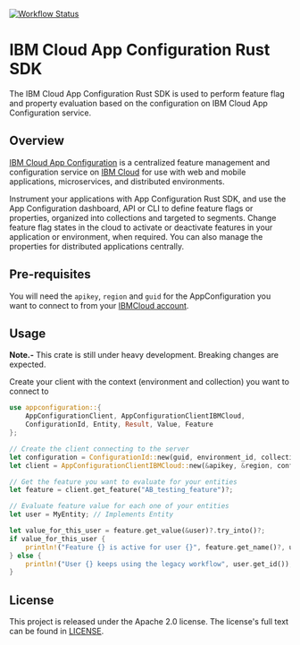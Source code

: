 [![Workflow Status](https://github.com/IBM/appconfiguration-rust-sdk/workflows/main/badge.svg)](https://github.com/IBM/appconfiguration-rust-sdk/actions?query=workflow%3A%22main%22)

# IBM Cloud App Configuration Rust SDK

The IBM Cloud App Configuration Rust SDK is used to perform feature flag and property
evaluation based on the configuration on IBM Cloud App Configuration service.

## Overview

[IBM Cloud App Configuration](https://cloud.ibm.com/docs/app-configuration) is a centralized
feature management and configuration service on [IBM Cloud](https://www.cloud.ibm.com) for
use with web and mobile applications, microservices, and distributed environments.

Instrument your applications with App Configuration Rust SDK, and use the App Configuration
dashboard, API or CLI to define feature flags or properties, organized into collections and
targeted to segments. Change feature flag states in the cloud to activate or deactivate features
in your application or environment, when required. You can also manage the properties for distributed
applications centrally.

## Pre-requisites

You will need the `apikey`, `region` and `guid` for the AppConfiguration you want to connect to
from your [IBMCloud account](https://cloud.ibm.com/).

## Usage

**Note.-** This crate is still under heavy development. Breaking changes are expected.

Create your client with the context (environment and collection) you want to connect to

```rust
use appconfiguration::{
    AppConfigurationClient, AppConfigurationClientIBMCloud,
    ConfigurationId, Entity, Result, Value, Feature
};

// Create the client connecting to the server
let configuration = ConfigurationId::new(guid, environment_id, collection_id);
let client = AppConfigurationClientIBMCloud::new(&apikey, &region, configuration)?;

// Get the feature you want to evaluate for your entities
let feature = client.get_feature("AB_testing_feature")?;

// Evaluate feature value for each one of your entities
let user = MyEntity; // Implements Entity

let value_for_this_user = feature.get_value(&user)?.try_into()?;
if value_for_this_user {
    println!("Feature {} is active for user {}", feature.get_name()?, user.get_id());
} else {
    println!("User {} keeps using the legacy workflow", user.get_id());
}

```


## License

This project is released under the Apache 2.0 license. The license's full text can be found
in [LICENSE](./LICENSE).
